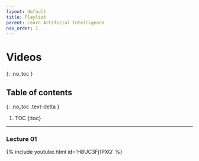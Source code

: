 ```yaml
---
layout: default
title: Playlist
parent: Learn Artificial Intelligence
nav_order: 1
---
```

# Videos
{: .no_toc }

## Table of contents
{: .no_toc .text-delta }

1. TOC
{:toc}

---
### Lecture 01
{% include youtube.html id='H8UC3Fj1PXQ' %}

